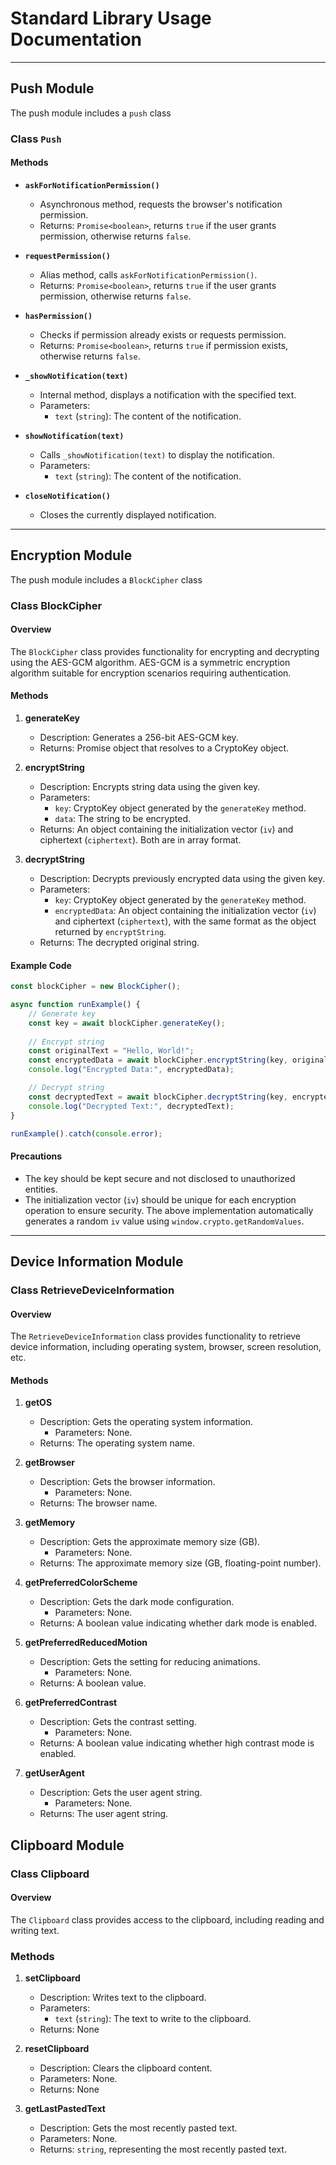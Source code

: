 # Standard Library Usage Documentation

---

## Push Module

The push module includes a `push` class

### Class `Push`
#### Methods
- **`askForNotificationPermission()`**
  - Asynchronous method, requests the browser's notification permission.
  - Returns: `Promise<boolean>`, returns `true` if the user grants permission, otherwise returns `false`.
  
- **`requestPermission()`**
  - Alias method, calls `askForNotificationPermission()`.
  - Returns: `Promise<boolean>`, returns `true` if the user grants permission, otherwise returns `false`.
  
- **`hasPermission()`**
  - Checks if permission already exists or requests permission.
  - Returns: `Promise<boolean>`, returns `true` if permission exists, otherwise returns `false`.
  
- **`_showNotification(text)`**
  - Internal method, displays a notification with the specified text.
  - Parameters:
    - `text` (`string`): The content of the notification.
  
- **`showNotification(text)`**
  - Calls `_showNotification(text)` to display the notification.
  - Parameters:
    - `text` (`string`): The content of the notification.
  
- **`closeNotification()`**
  - Closes the currently displayed notification.

---

## Encryption Module

The push module includes a `BlockCipher` class

### Class BlockCipher

#### Overview
The `BlockCipher` class provides functionality for encrypting and decrypting using the AES-GCM algorithm. AES-GCM is a symmetric encryption algorithm suitable for encryption scenarios requiring authentication.

#### Methods

1. **generateKey**
   - Description: Generates a 256-bit AES-GCM key.
   - Returns: Promise object that resolves to a CryptoKey object.

2. **encryptString**
   - Description: Encrypts string data using the given key.
   - Parameters:
     - `key`: CryptoKey object generated by the `generateKey` method.
     - `data`: The string to be encrypted.
   - Returns: An object containing the initialization vector (`iv`) and ciphertext (`ciphertext`). Both are in array format.

3. **decryptString**
   - Description: Decrypts previously encrypted data using the given key.
   - Parameters:
     - `key`: CryptoKey object generated by the `generateKey` method.
     - `encryptedData`: An object containing the initialization vector (`iv`) and ciphertext (`ciphertext`), with the same format as the object returned by `encryptString`.
   - Returns: The decrypted original string.

#### Example Code

```javascript
const blockCipher = new BlockCipher();

async function runExample() {
    // Generate key
    const key = await blockCipher.generateKey();
    
    // Encrypt string
    const originalText = "Hello, World!";
    const encryptedData = await blockCipher.encryptString(key, originalText);
    console.log("Encrypted Data:", encryptedData);

    // Decrypt string
    const decryptedText = await blockCipher.decryptString(key, encryptedData);
    console.log("Decrypted Text:", decryptedText);
}

runExample().catch(console.error);
```

#### Precautions
- The key should be kept secure and not disclosed to unauthorized entities.
- The initialization vector (`iv`) should be unique for each encryption operation to ensure security. The above implementation automatically generates a random `iv` value using `window.crypto.getRandomValues`.

---

## Device Information Module

### Class RetrieveDeviceInformation

#### Overview

The `RetrieveDeviceInformation` class provides functionality to retrieve device information, including operating system, browser, screen resolution, etc.

#### Methods

1. **getOS**
   - Description: Gets the operating system information.
     - Parameters: None.
   - Returns: The operating system name.

2. **getBrowser**
   - Description: Gets the browser information.
     - Parameters: None.
   - Returns: The browser name.

3. **getMemory**
   - Description: Gets the approximate memory size (GB).
     - Parameters: None.
   - Returns: The approximate memory size (GB, floating-point number).

4. **getPreferredColorScheme**
   - Description: Gets the dark mode configuration.
     - Parameters: None.
   - Returns: A boolean value indicating whether dark mode is enabled.

5. **getPreferredReducedMotion**
   - Description: Gets the setting for reducing animations.
     - Parameters: None.
   - Returns: A boolean value.

6. **getPreferredContrast**
   - Description: Gets the contrast setting.
     - Parameters: None.
   - Returns: A boolean value indicating whether high contrast mode is enabled.

7. **getUserAgent**
   - Description: Gets the user agent string.
     - Parameters: None.
   - Returns: The user agent string.

## Clipboard Module

### Class Clipboard

#### Overview

The `Clipboard` class provides access to the clipboard, including reading and writing text.

### Methods

1. **setClipboard**
    - Description: Writes text to the clipboard.
    - Parameters:
      - `text` (`string`): The text to write to the clipboard.
    - Returns: None

2. **resetClipboard**
    - Description: Clears the clipboard content.
    - Parameters: None.
    - Returns: None

3. **getLastPastedText**
    - Description: Gets the most recently pasted text.
    - Parameters: None.
    - Returns: `string`, representing the most recently pasted text.
